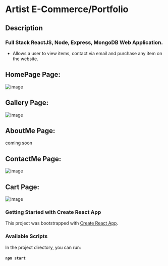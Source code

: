 # Artist E-Commerce/Portfolio

## Description

### Full Stack ReactJS, Node, Express, MongoDB Web Application.

* Allows a user to view items, contact via email and purchase any item on the website.

## HomePage Page:

![image](https://user-images.githubusercontent.com/69410816/108013378-90089500-6fd9-11eb-9ac5-2d487ceffa1b.png)

## Gallery Page:

![image](https://user-images.githubusercontent.com/69410816/108013538-e970c400-6fd9-11eb-80dc-5087aa56bcdf.png)

## AboutMe Page:

coming soon

## ContactMe Page:

![image](https://user-images.githubusercontent.com/69410816/108013594-01e0de80-6fda-11eb-8d7f-93274f442715.png)

## Cart Page:

![image](https://user-images.githubusercontent.com/69410816/108013723-42405c80-6fda-11eb-8080-7378f0abedee.png)


### Getting Started with Create React App

This project was bootstrapped with [Create React App](https://github.com/facebook/create-react-app).

### Available Scripts

In the project directory, you can run:

#### `npm start`

